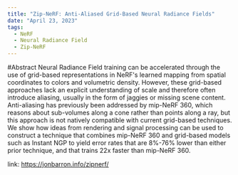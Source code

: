 ```yaml
---
title: "Zip-NeRF: Anti-Aliased Grid-Based Neural Radiance Fields"
date: "April 23, 2023"
tags: 
  - NeRF
  - Neural Radiance Field
  - Zip-NeRF
---
```


#Abstract
Neural Radiance Field training can be accelerated through the use of grid-based representations in NeRF's learned mapping from spatial coordinates to colors and volumetric density. However, these grid-based approaches lack an explicit understanding of scale and therefore often introduce aliasing, usually in the form of jaggies or missing scene content. Anti-aliasing has previously been addressed by mip-NeRF 360, which reasons about sub-volumes along a cone rather than points along a ray, but this approach is not natively compatible with current grid-based techniques. We show how ideas from rendering and signal processing can be used to construct a technique that combines mip-NeRF 360 and grid-based models such as Instant NGP to yield error rates that are 8%-76% lower than either prior technique, and that trains 22x faster than mip-NeRF 360.

link: https://jonbarron.info/zipnerf/
